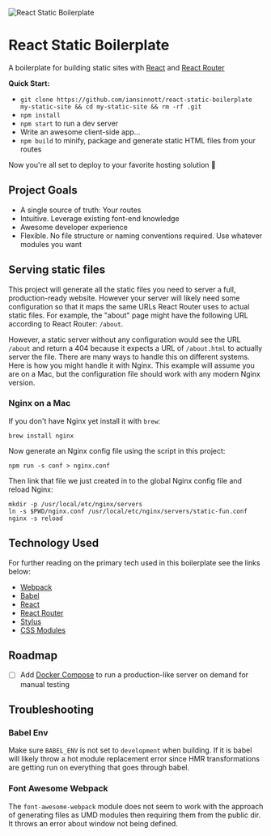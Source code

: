 ![React Static Boilerplate](http://dropsinn.s3.amazonaws.com/Screen%20Shot%202016-01-03%20at%208.39.55%20PM.png)

# React Static Boilerplate

A boilerplate for building static sites with [React][] and [React Router][]

**Quick Start:**

* `git clone https://github.com/iansinnott/react-static-boilerplate my-static-site && cd my-static-site && rm -rf .git`
* `npm install`
* `npm start` to run a dev server
* Write an awesome client-side app...
* `npm build` to minify, package and generate static HTML files from your routes

Now you're all set to deploy to your favorite hosting solution :beers:

## Project Goals

* A single source of truth: Your routes
* Intuitive. Leverage existing font-end knowledge
* Awesome developer experience
* Flexible. No file structure or naming conventions required. Use whatever modules you want

## Serving static files

This project will generate all the static files you need to server a full, production-ready website. However your server will likely need some configuration so that it maps the same URLs React Router uses to actual static files. For example, the "about" page might have the following URL according to React Router: `/about`.

However, a static server without any configuration would see the URL `/about` and return a 404 because it expects a URL of `/about.html` to actually server the file. There are many ways to handle this on different systems. Here is how you might handle it with Nginx. This example will assume you are on a Mac, but the configuration file should work with any modern Nginx version.

### Nginx on a Mac

If you don't have Nginx yet install it with `brew`:

```
brew install nginx
```

Now generate an Nginx config file using the script in this project:

```
npm run -s conf > nginx.conf
```

Then link that file we just created in to the global Nginx config file and reload Nginx:

```
mkdir -p /usr/local/etc/nginx/servers
ln -s $PWD/nginx.conf /usr/local/etc/nginx/servers/static-fun.conf
nginx -s reload
```

## Technology Used

For further reading on the primary tech used in this boilerplate see the links below:

* [Webpack][]
* [Babel][]
* [React][]
* [React Router][]
* [Stylus][]
* [CSS Modules][]

## Roadmap

- [ ] Add [Docker Compose][] to run a production-like server on demand for manual testing

## Troubleshooting

### Babel Env

 Make sure `BABEL_ENV` is not set to `development` when building. If it is babel will likely throw a hot module replacement error since HMR transformations are getting run on everything that goes through babel.

### Font Awesome Webpack

The `font-awesome-webpack` module does not seem to work with the approach of generating files as UMD modules then requiring them from the public dir. It throws an error about window not being defined.

[React]: http://facebook.github.io/react/
[Webpack]: http://webpack.github.io/
[Babel]: https://babeljs.io/
[Stylus]: https://learnboost.github.io/stylus/
[CSS Modules]: https://github.com/css-modules/css-modules
[Express]: http://expressjs.com/
[Waterline]: https://github.com/balderdashy/waterline
[Flux]: https://facebook.github.io/flux/docs/overview.html
[React Router]: https://github.com/rackt/react-router
[Redux]: https://github.com/rackt/redux
[Docker Compose]: https://docs.docker.com/compose/

